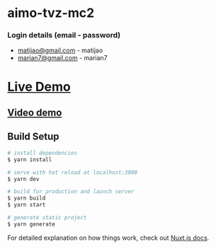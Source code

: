# aimo-tvz-mc2

### Login details (email - password)
- matijao@gmail.com - matijao
- marian7@gmail.com - marian7

# [Live Demo](https://aimo.vercel.app/)
## [Video demo](https://tvzhr-my.sharepoint.com/:f:/g/personal/mbabic6_tvz_hr/EspBvdsPX2lKhFX8OLEFDYABjW9mMqLQ-thAavT0zLf0Ag?e=FB80lS)

## Build Setup

```bash
# install dependencies
$ yarn install

# serve with hot reload at localhost:3000
$ yarn dev

# build for production and launch server
$ yarn build
$ yarn start

# generate static project
$ yarn generate
```

For detailed explanation on how things work, check out [Nuxt.js docs](https://nuxtjs.org).
